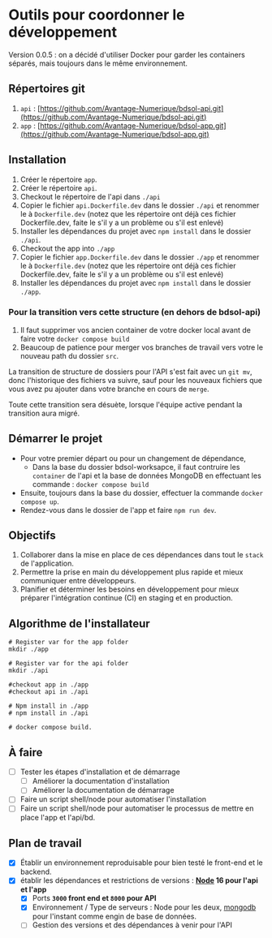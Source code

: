 # Outils pour coordonner le développement

Version 0.0.5 : on a décidé d'utiliser Docker pour garder les containers séparés, mais toujours dans le même
environnement.

## Répertoires git

1. `api` : [https://github.com/Avantage-Numerique/bdsol-api.git](https://github.com/Avantage-Numerique/bdsol-api.git)
2. `app` : [https://github.com/Avantage-Numerique/bdsol-app.git](https://github.com/Avantage-Numerique/bdsol-app.git)

## Installation

1. Créer le répertoire `app`.
2. Créer le répertoire `api`.
3. Checkout le répertoire de l'api dans `./api`
4. Copier le fichier `api.Dockerfile.dev` dans le dossier `./api` et renommer le à `Dockerfile.dev` (notez que les
   répertoire ont déjà ces fichier Dockerfile.dev, faite le s'il y a un problème ou s'il est enlevé)
5. Installer les dépendances du projet avec `npm install` dans le dossier `./api`.
6. Checkout the app into `./app`
7. Copier le fichier `app.Dockerfile.dev` dans le dossier `./app` et renommer le à `Dockerfile.dev` (notez que les
   répertoire ont déjà ces fichier Dockerfile.dev, faite le s'il y a un problème ou s'il est enlevé)
8. Installer les dépendances du projet avec `npm install` dans le dossier `./app`.

### Pour la transition vers cette structure (en dehors de bdsol-api)
1. Il faut supprimer vos ancien container de votre docker local avant de faire votre `docker compose build`
2. Beaucoup de patience pour merger vos branches de travail vers votre le nouveau path du dossier `src`.

La transition de structure de dossiers pour l'API s'est fait avec un `git mv`, donc l'historique des fichiers va suivre, sauf pour les nouveaux fichiers que vous avez pu ajouter dans votre branche en cours de `merge`.

Toute cette transition sera désuète, lorsque l'équipe active pendant la transition aura migré.

## Démarrer le projet

- Pour votre premier départ ou pour un changement de dépendance,
  - Dans la base du dossier bdsol-worksapce, il faut contruire les `container` de l'api et la base de données MongoDB
    en effectuant les commande : `docker compose build`
- Ensuite, toujours dans la base du dossier, effectuer la commande `docker compose up`.
- Rendez-vous dans le dossier de l'app et faire `npm run dev`.

## Objectifs

1. Collaborer dans la mise en place de ces dépendances dans tout le `stack` de l'application.
2. Permettre la prise en main du développement plus rapide et mieux communiquer entre développeurs.
3. Planifier et déterminer les besoins en développement pour mieux préparer l'intégration continue (CI) en staging et en
   production.

## Algorithme de l'installateur

```shell
# Register var for the app folder
mkdir ./app

# Register var for the api folder
mkdir ./api

#checkout app in ./app
#checkout api in ./api

# Npm install in ./app
# npm install in ./api

# docker compose build.
```


## À faire

- [ ] Tester les étapes d'installation et de démarrage
  -  [ ] Améliorer la documentation d'installation
  - [ ] Améliorer la documentation de démarrage
- [ ] Faire un script shell/node pour automatiser l'installation
- [ ] Faire un script shell/node pour automatiser le processus de mettre en place l'app et l'api/bd.

## Plan de travail

- [X] Établir un environnement reproduisable pour bien testé le front-end et le backend.
- [X] établir les dépendances et restrictions de versions : **[Node](https://nodejs.org/fr/) 16 pour l'api et l'app**
  - [X] Ports **`3000` front end et `8000` pour API**
  - [X] Environnement / Type de serveurs : Node pour les deux, [mongodb](https://www.mongodb.com/fr-fr) pour l'instant
    comme engin de base de données.
  - [ ] Gestion des versions et des dépendances à venir pour l'API
